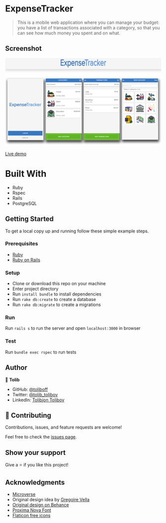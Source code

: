 # ExpenseTracker
> This is a mobile web application where you can manage your budget: you have a list of transactions associated with a category, so that you can see how much money you spent and on what.

## Screenshot
![screenshot](screenshot.png)

[Live demo](https://infinite-tor-95974.herokuapp.com/)
# Built With

- Ruby
- Rspec
- Rails
- PostgreSQL

## Getting Started

To get a local copy up and running follow these simple example steps.

### Prerequisites

- [Ruby](https://www.ruby-lang.org/)
- [Ruby on Rails](https://rubyonrails.org/)

### Setup
- Clone or download this repo on your machine
- Enter project directory
- Run `install bundle` to install dependencies
- Run  `rake db:create` to create a database
- Run  `rake db:migrate` to create a migrations

### Run

Run `rails s` to run the server and open `localhost:3000` in browser

### Test

Run `bundle exec rspec` to run tests
## Author

👤 **Tolib**

- GitHub: [@toliboff](https://github.com/toliboff)
- Twitter: [@tolib_tolibov](https://twitter.com/tolib_tolibov)
- LinkedIn: [Tolibjon Tolibov](https://linkedin.com/in/tolibjon-tolibov)

## 🤝 Contributing

Contributions, issues, and feature requests are welcome!

Feel free to check the [issues page](https://github.com/toliboff/expence-tracker/issues).

## Show your support

Give a ⭐️ if you like this project!

## Acknowledgments
- [Microverse](https://www.microverse.org/) 
- Original design idea by [Gregoire Vella](https://www.behance.net/gregoirevella)
- [Original design on Behance](https://www.behance.net/gallery/19759151/Snapscan-iOs-design-and-branding?tracking_source=)
- [Proxima Nova Font](https://www.freefontsfamily.com)
- [Flaticon free icons](www.flaticon.com)
